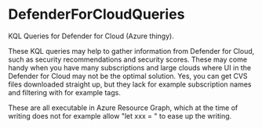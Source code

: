 # DefenderForCloudQueries
KQL Queries for Defender for Cloud (Azure thingy).

These KQL queries may help to gather information from Defender for Cloud, such as security recommendations and security scores. These may come handy when you have many subscriptions and large clouds where UI in the Defender for Cloud may not be the optimal solution. Yes, you can get CVS files downloaded straight up, but they lack for example subscription names and filtering with for example tags.

These are all executable in Azure Resource Graph, which at the time of writing does not for example allow "let xxx = <query>" to ease up the writing.
